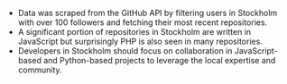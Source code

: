 - Data was scraped from the GitHub API by filtering users in Stockholm with over 100 followers and fetching their most recent repositories.
- A significant portion of repositories in Stockholm are written in JavaScript but surprisingly PHP is also seen in many repositories.
- Developers in Stockholm should focus on collaboration in JavaScript-based and Python-based projects to leverage the local expertise and community.
